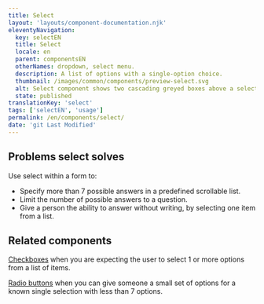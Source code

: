 ```yaml
---
title: Select
layout: 'layouts/component-documentation.njk'
eleventyNavigation:
  key: selectEN
  title: Select
  locale: en
  parent: componentsEN
  otherNames: dropdown, select menu.
  description: A list of options with a single-option choice.
  thumbnail: /images/common/components/preview-select.svg
  alt: Select component shows two cascading greyed boxes above a select box. The select box is a box with a down arrow to indicate it will expand downwards. The boxes represent the input's label and hint message.
  state: published
translationKey: 'select'
tags: ['selectEN', 'usage']
permalink: /en/components/select/
date: 'git Last Modified'
---
```


## Problems select solves

Use select within a form to:

- Specify more than 7 possible answers in a predefined scrollable list.
- Limit the number of possible answers to a question.
- Give a person the ability to answer without writing, by selecting one item from a list.

<article class="bg-full-width bg-primary text-light pt-500 pb-400 my-500">
  <h2 class="mt-0 mb-400">Related components</h2>

<a href="{{ links.checkbox }}" class="link-light">Checkboxes</a> when you are expecting the user to select 1 or more options from a list of items.

<a href="{{ links.radio }}" class="link-light">Radio buttons</a> when you can give someone a small set of options for a known single selection with less than 7 options.

</article>
